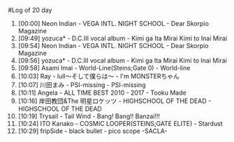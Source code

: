 #Log of 20 day

1. [00:00] Neon Indian - VEGA INTL. NIGHT SCHOOL - Dear Skorpio Magazine
1. [09:49] yozuca* - D.C.III vocal album - Kimi ga Ita Mirai Kimi to Inai Mirai
1. [09:54] Neon Indian - VEGA INTL. NIGHT SCHOOL - Dear Skorpio Magazine
1. [09:56] yozuca* - D.C.III vocal album - Kimi ga Ita Mirai Kimi to Inai Mirai
1. [09:58] Asami Imai - World-Line(Steins;Gate 0) - World-line
1. [10:03] Ray - lull〜そして僕らは〜 - I'm MONSTERちゃん
1. [10:07] 川田まみ - PSI-missing - PSI-missing
1. [10:11] Angela - ALL TIME BEST 2010 - 2017 - Tooku Made
1. [10:16] 岸田教団&The 明星ロケッツ - HIGHSCHOOL OF THE DEAD - HIGHSCHOOL OF THE DEAD
1. [10:19] Trysail - Tail Wind - Bang! Bang!! Banzai!!!
1. [10:24] ITO Kanako - COSMIC LOOPER(STEINS;GATE ELITE) - Stardust
1. [10:29] fripSide - black bullet - pico scope -SACLA-
